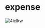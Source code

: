 # expense



![4iclkw](https://user-images.githubusercontent.com/51445048/95880327-03349d00-0d95-11eb-9e3e-d496b95731e2.gif)
